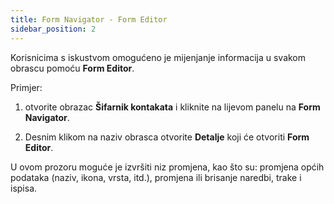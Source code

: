 ```yaml
---
title: Form Navigator - Form Editor
sidebar_position: 2
---
```


Korisnicima s iskustvom omogućeno je mijenjanje informacija u svakom obrascu pomoću **Form Editor**.

Primjer:

1. otvorite obrazac **Šifarnik kontakata** i kliknite na lijevom panelu na **Form Navigator**.

2. Desnim klikom na naziv obrasca otvorite **Detalje** koji će otvoriti **Form Editor**.

U ovom prozoru moguće je izvršiti niz promjena, kao što su: promjena općih podataka (naziv, ikona, vrsta, itd.), promjena ili brisanje naredbi, trake i ispisa. 